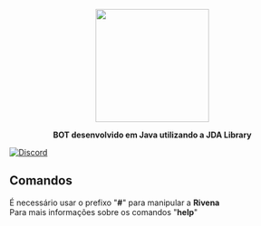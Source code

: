 
<p align="center">
 <img width="200" height="200" src="https://i.imgur.com/5GMAuE8.jpg"> <br>
</p>

**<p align="center">BOT desenvolvido em Java utilizando a JDA Library**
</p>


<a href="https://discord.gg/PGNPF7" rel="nofollow"> 
<img src="https://camo.githubusercontent.com/da832e63ec7e7f453dc15f4cadb7896dc16879c2/68747470733a2f2f646973636f72646170702e636f6d2f6170692f6775696c64732f3134373639383338323039323233383834382f7769646765742e706e67" alt="Discord" data-canonical-src="https://discordapp.com/api/guilds/591064742848888834/widget.png" style="max-width:100%;"> 
 </a>

 
## Comandos

 É necessário usar o prefixo "**#**" para manipular a **Rivena**  
Para mais informações sobre os comandos "**help**"  

